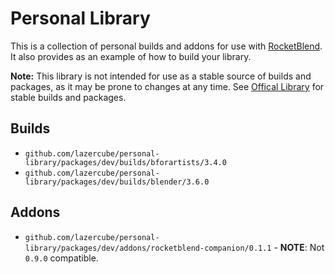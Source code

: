 # Personal Library

This is a collection of personal builds and addons for use with [RocketBlend](https://github.com/rocketblend/rocketblend). It also provides as an example of how to build your library.

**Note:** This library is not intended for use as a stable source of builds and packages, as it may be prone to changes at any time. See [Offical Library](https://github.com/rocketblend/official-library) for stable builds and packages.

## Builds

* `github.com/lazercube/personal-library/packages/dev/builds/bforartists/3.4.0`
* `github.com/lazercube/personal-library/packages/dev/builds/blender/3.6.0`

## Addons

* `github.com/lazercube/personal-library/packages/dev/addons/rocketblend-companion/0.1.1` - **NOTE**: Not `0.9.0` compatible.